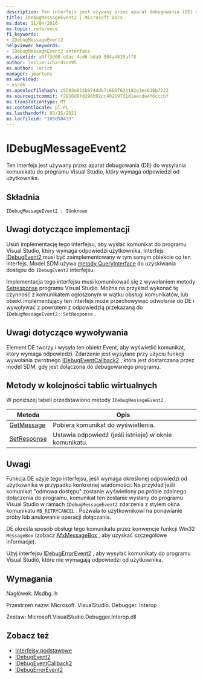 ```yaml
---
description: Ten interfejs jest używany przez aparat debugowania (DE) do wysyłania komunikatu do programu Visual Studio, który wymaga odpowiedzi od użytkownika.
title: IDebugMessageEvent2 | Microsoft Docs
ms.date: 11/04/2016
ms.topic: reference
f1_keywords:
- IDebugMessageEvent2
helpviewer_keywords:
- IDebugMessageEvent2 interface
ms.assetid: a9ff3d00-e9ac-4cd6-bda9-584a4815aff8
author: leslierichardson95
ms.author: lerich
manager: jmartens
ms.workload:
- vssdk
ms.openlocfilehash: c5593e822b974ddb7c666f622192e3e4630b7222
ms.sourcegitcommit: f2916d8fd296b92cc402597d1d1eecda4f6cccbf
ms.translationtype: MT
ms.contentlocale: pl-PL
ms.lasthandoff: 03/25/2021
ms.locfileid: "105058433"
---
```

# <a name="idebugmessageevent2"></a>IDebugMessageEvent2
Ten interfejs jest używany przez aparat debugowania (DE) do wysyłania komunikatu do programu Visual Studio, który wymaga odpowiedzi od użytkownika.

## <a name="syntax"></a>Składnia

```
IDebugMessageEvent2 : IUnknown
```

## <a name="notes-for-implementers"></a>Uwagi dotyczące implementacji
 Usuń implementację tego interfejsu, aby wysłać komunikat do programu Visual Studio, który wymaga odpowiedzi użytkownika. Interfejs [IDebugEvent2](../../../extensibility/debugger/reference/idebugevent2.md) musi być zaimplementowany w tym samym obiekcie co ten interfejs. Model SDM używa [metody QueryInterface](/cpp/atl/queryinterface) do uzyskiwania dostępu do `IDebugEvent2` interfejsu.

 Implementacja tego interfejsu musi komunikować się z wywołaniem metody [Setresponse](../../../extensibility/debugger/reference/idebugmessageevent2-setresponse.md) programu Visual Studio. Można na przykład wykonać tę czynność z komunikatem ogłoszonym w wątku obsługi komunikatów, lub obiekt implementujący ten interfejs może przechowywać odwołanie do DE i wywoływać z powrotem z odpowiedzią przekazaną do `IDebugMessageEvent2::SetResponse` .

## <a name="notes-for-callers"></a>Uwagi dotyczące wywoływania
 Element DE tworzy i wysyła ten obiekt Event, aby wyświetlić komunikat, który wymaga odpowiedzi. Zdarzenie jest wysyłane przy użyciu funkcji wywołania zwrotnego [IDebugEventCallback2](../../../extensibility/debugger/reference/idebugeventcallback2.md) , która jest dostarczana przez model SDM, gdy jest dołączona do debugowanego programu.

## <a name="methods-in-vtable-order"></a>Metody w kolejności tablic wirtualnych
 W poniższej tabeli przedstawiono metody `IDebugMessageEvent2` .

|Metoda|Opis|
|------------|-----------------|
|[GetMessage](../../../extensibility/debugger/reference/idebugmessageevent2-getmessage.md)|Pobiera komunikat do wyświetlenia.|
|[SetResponse](../../../extensibility/debugger/reference/idebugmessageevent2-setresponse.md)|Ustawia odpowiedź (jeśli istnieje) w oknie komunikatu.|

## <a name="remarks"></a>Uwagi
 Funkcja DE użyje tego interfejsu, jeśli wymaga określonej odpowiedzi od użytkownika w przypadku konkretnej wiadomości. Na przykład jeśli komunikat "odmowa dostępu" zostanie wyświetlony po próbie zdalnego dołączenia do programu, komunikat ten zostanie wysłany do programu Visual Studio w ramach `IDebugMessageEvent2` zdarzenia z stylem okna komunikatu `MB_RETRYCANCEL` . Pozwala to użytkownikowi na ponawianie próby lub anulowanie operacji dołączania.

 DE określa sposób obsługi tego komunikatu przez konwencje funkcji Win32 `MessageBox` (zobacz [AfxMessageBox](/cpp/mfc/reference/cstring-formatting-and-message-box-display#afxmessagebox) , aby uzyskać szczegółowe informacje).

 Użyj interfejsu [IDebugErrorEvent2](../../../extensibility/debugger/reference/idebugerrorevent2.md) , aby wysyłać komunikaty do programu Visual Studio, które nie wymagają odpowiedzi od użytkownika.

## <a name="requirements"></a>Wymagania
 Nagłówek: Msdbg. h

 Przestrzeń nazw: Microsoft. VisualStudio. Debugger. Interop

 Zestaw: Microsoft.VisualStudio.Debugger.Interop.dll

## <a name="see-also"></a>Zobacz też
- [Interfejsy podstawowe](../../../extensibility/debugger/reference/core-interfaces.md)
- [IDebugEvent2](../../../extensibility/debugger/reference/idebugevent2.md)
- [IDebugEventCallback2](../../../extensibility/debugger/reference/idebugeventcallback2.md)
- [IDebugErrorEvent2](../../../extensibility/debugger/reference/idebugerrorevent2.md)
